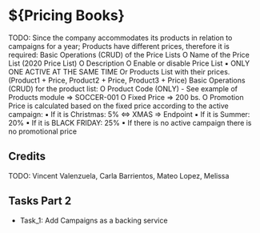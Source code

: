 # ${Pricing Books}
TODO: Since the company accommodates its products in relation to campaigns for a year; Products have different prices, therefore it is required:
Basic Operations (CRUD) of the Price Lists
O Name of the Price List (2020 Price List)
O Description
O Enable or disable Price List
▪ ONLY ONE ACTIVE AT THE SAME TIME
Or Products List with their prices.
(Product1 + Price, Product2 + Price, Product3 + Price)
Basic Operations (CRUD) for the product list:
O Product Code (ONLY) - See example of Products module => SOCCER-001
O Fixed Price => 200 bs.
O Promotion Price is calculated based on the fixed price according to the active campaign:
▪ If it is Christmas: 5% <=> XMAS => Endpoint
▪ If it is Summer: 20%
▪ If it is BLACK FRIDAY: 25%
▪ If there is no active campaign there is no promotional price

## Credits
TODO: Vincent Valenzuela, Carla Barrientos, Mateo Lopez, Melissa

## Tasks Part 2
- Task_1: Add Campaigns as a backing service
